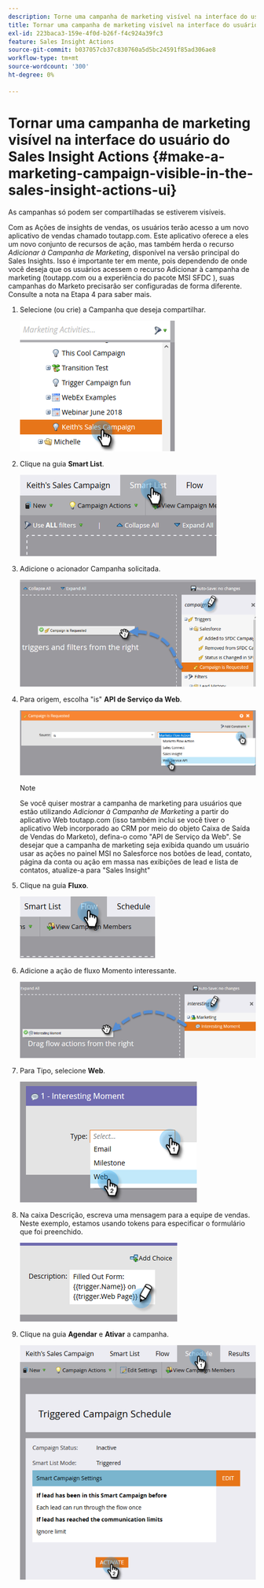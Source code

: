```yaml
---
description: Torne uma campanha de marketing visível na interface do usuário do Sales Insight Actions - Marketo Docs - Documentação do produto
title: Tornar uma campanha de marketing visível na interface do usuário do Sales Insight Actions
exl-id: 223baca3-159e-4f0d-b26f-f4c924a39fc3
feature: Sales Insight Actions
source-git-commit: b037057cb37c830760a5d5bc24591f85ad306ae8
workflow-type: tm+mt
source-wordcount: '300'
ht-degree: 0%

---
```


# Tornar uma campanha de marketing visível na interface do usuário do Sales Insight Actions {#make-a-marketing-campaign-visible-in-the-sales-insight-actions-ui}

As campanhas só podem ser compartilhadas se estiverem visíveis.

Com as Ações de insights de vendas, os usuários terão acesso a um novo aplicativo de vendas chamado toutapp.com. Este aplicativo oferece a eles um novo conjunto de recursos de ação, mas também herda o recurso _Adicionar à Campanha de Marketing_, disponível na versão principal do Sales Insights. Isso é importante ter em mente, pois dependendo de onde você deseja que os usuários acessem o recurso Adicionar à campanha de marketing (toutapp.com ou a experiência do pacote MSI SFDC ), suas campanhas do Marketo precisarão ser configuradas de forma diferente. Consulte a nota na Etapa 4 para saber mais.

1. Selecione (ou crie) a Campanha que deseja compartilhar.

   ![](assets/make-a-marketing-campaign-visible-sia-1.png)

1. Clique na guia **Smart List**.

   ![](assets/make-a-marketing-campaign-visible-sia-2.png)

1. Adicione o acionador Campanha solicitada.

   ![](assets/make-a-marketing-campaign-visible-sia-3.png)

1. Para origem, escolha &quot;is&quot; **API de Serviço da Web**.

   ![](assets/make-a-marketing-campaign-visible-sia-4.png)

   >[!NOTE]
   >
   >Se você quiser mostrar a campanha de marketing para usuários que estão utilizando _Adicionar à Campanha de Marketing_ a partir do aplicativo Web toutapp.com (isso também inclui se você tiver o aplicativo Web incorporado ao CRM por meio do objeto Caixa de Saída de Vendas do Marketo), defina-o como &quot;API de Serviço da Web&quot;. Se desejar que a campanha de marketing seja exibida quando um usuário usar as ações no painel MSI no Salesforce nos botões de lead, contato, página da conta ou ação em massa nas exibições de lead e lista de contatos, atualize-a para &quot;Sales Insight&quot;

1. Clique na guia **Fluxo**.

   ![](assets/make-a-marketing-campaign-visible-sia-5.png)

1. Adicione a ação de fluxo Momento interessante.

   ![](assets/make-a-marketing-campaign-visible-sia-6.png)

1. Para Tipo, selecione **Web**.

   ![](assets/make-a-marketing-campaign-visible-sia-7.png)

1. Na caixa Descrição, escreva uma mensagem para a equipe de vendas. Neste exemplo, estamos usando tokens para especificar o formulário que foi preenchido.

   ![](assets/make-a-marketing-campaign-visible-sia-8.png)

1. Clique na guia **Agendar** e **Ativar** a campanha.

   ![](assets/make-a-marketing-campaign-visible-sia-9.png)
